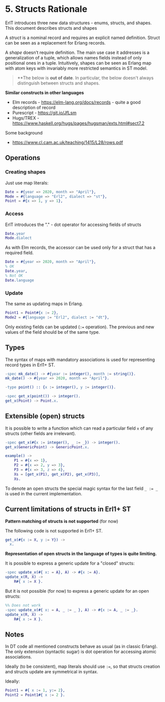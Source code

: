 # 5. Structs Rationale

ErlT introduces three new data structures - enums, structs, and shapes. This document describes structs and shapes

A *struct* is a nominal record and requires an explicit named definition. Struct can be seen as a replacement for Erlang records.

A *shape* doesn’t require definition. The main use case it addresses is a generalization of a tuple, which allows names fields instead of only positional ones in a tuple. Intuitively, shapes can be seen as Erlang map with atom keys with invariably more restricted semantics in ST model.

> **The below is **out of date**. In particular, the below doesn't always distinguish between structs and shapes.

**Similar constructs in other languages**

* Elm records - https://elm-lang.org/docs/records -
  quite a good description of record
* Purescript - https://git.io/JfLsm
* Hugs/TREX - https://www.haskell.org/hugs/pages/hugsman/exts.html#sect7.2

Some background

* https://www.cl.cam.ac.uk/teaching/1415/L28/rows.pdf

## Operations

### Creating shapes

Just use map literals:

```erlang
Date = #{year => 2020, month => "April"},
Mode = #{language => "Erl2", dialect => "st"},
Point = #{x => 1, y => 1},
```

### Access

ErlT introduces the "." - dot operator for accessing fields of structs

```erlang
Date.year
Mode.dialect
```

As with Elm records, the accessor can be used only for a struct that has a required field.

```erlang
Date = #{year => 2020, month => "April"},
% OK
Date.year,
% Not OK
Date.language
```

### Update

The same as updating maps in Erlang.

```erlang
Point1 = Point#{x := 2},
Mode2 = #{language := "Erl2", dialect := "dt"},
```

Only existing fields can be updated (`:=` operation).
The previous and new values of the field should be of the same type.

## Types

The syntax of maps with mandatory associations is used for representing
record types in Erl1+ ST.

```erlang
-spec mk_date() -> #{year := integer(), month := string()}.
mk_date() -> #{year => 2020, month => "April"}.

-type point() :: {x := integer(), y := integer()}.

-spec get_x(point()) -> integer().
get_x(Point) -> Point.x.
```

## Extensible (open) structs

It is possible to write a function which can read a particular field `x` of
any structs (other fields are irrelevant).


```erlang
-spec get_x(#{x := integer(), _ := _}) -> integer().
get_x(GenericPoint) -> GenericPoint.x.

example() ->
    P1 = #{x => 1},
    P2 = #{x => 2, y => 3},
    P3 = #{x => 3, z => 4},
    Xs = [get_x(P1), get_x(P2), get_x(P3)],
    Xs.
```

To denote an open structs the special magic syntax for the last field `_ := _`
is used in the current implementation.

## Current limitations of structs in Erl1+ ST

**Pattern matching of structs is not supported** (for now)

The following code is not supported in Erl1+ ST.

```erlang
get_x(#{x := X, y := Y}) ->
  x.
```

**Representation of open structs in the language of types is quite limiting.**

It is possible to express a generic update for a "closed" structs:

```erlang
-spec update_x(#{ x: = A}, A) -> #{x := A}.
update_x(R, X) ->
    R#{ x := X }.
```

But it is not possible (for now) to express a generic update for an open structs:

```erlang
%% Does not work
-spec update_x(#{ x: = A, _ := _ }, A) -> #{x := A, _ := _}.
update_x(R, X) ->
    R#{ x := X }.
```

## Notes

In DT code all mentioned constructs behave as usual (as in classic Erlang).
The only extension (syntactic sugar) is dot operation for accessing atomic
associations.

Ideally (to be consistent), map literals should use `:=`,  so that structs
creation and structs update are symmetrical in syntax.

Ideally:

```erlang
Point1 = #{ x := 1, y:= 2},
Point2 = Point1#{ x := 2 }.
```

